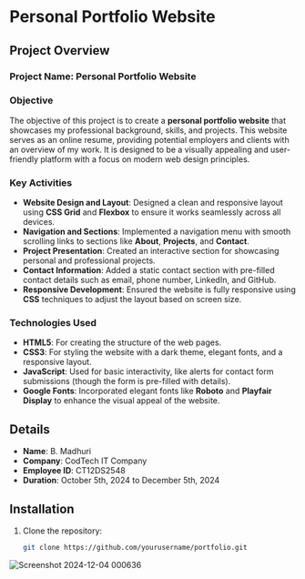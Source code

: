 # Personal Portfolio Website

## Project Overview

### Project Name: Personal Portfolio Website

### Objective
The objective of this project is to create a **personal portfolio website** that showcases my professional background, skills, and projects. This website serves as an online resume, providing potential employers and clients with an overview of my work. It is designed to be a visually appealing and user-friendly platform with a focus on modern web design principles.

### Key Activities
- **Website Design and Layout**: Designed a clean and responsive layout using **CSS Grid** and **Flexbox** to ensure it works seamlessly across all devices.
- **Navigation and Sections**: Implemented a navigation menu with smooth scrolling links to sections like **About**, **Projects**, and **Contact**.
- **Project Presentation**: Created an interactive section for showcasing personal and professional projects.
- **Contact Information**: Added a static contact section with pre-filled contact details such as email, phone number, LinkedIn, and GitHub.
- **Responsive Development**: Ensured the website is fully responsive using **CSS** techniques to adjust the layout based on screen size.

### Technologies Used
- **HTML5**: For creating the structure of the web pages.
- **CSS3**: For styling the website with a dark theme, elegant fonts, and a responsive layout.
- **JavaScript**: Used for basic interactivity, like alerts for contact form submissions (though the form is pre-filled with details).
- **Google Fonts**: Incorporated elegant fonts like **Roboto** and **Playfair Display** to enhance the visual appeal of the website.

## Details
- **Name**: B. Madhuri
- **Company**: CodTech IT Company
- **Employee ID**: CT12DS2548
- **Duration**: October 5th, 2024 to December 5th, 2024

## Installation
1. Clone the repository:
   ```bash
   git clone https://github.com/yourusername/portfolio.git
![Screenshot 2024-12-04 000636](https://github.com/user-attachments/assets/fc39ff63-ced0-4348-a2d8-6fa1086514d6)
